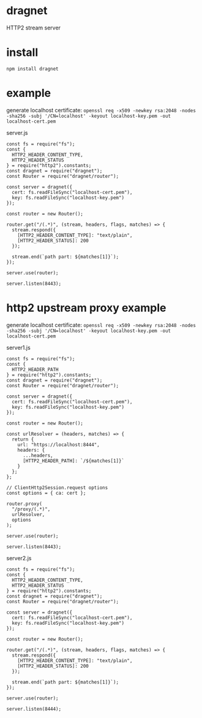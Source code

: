 # dragnet
HTTP2 stream server

# install

`npm install dragnet`

# example

generate localhost certificate:
`openssl req -x509 -newkey rsa:2048 -nodes -sha256 -subj '/CN=localhost' -keyout localhost-key.pem -out localhost-cert.pem`

server.js
```$xslt
const fs = require("fs");
const {
  HTTP2_HEADER_CONTENT_TYPE,
  HTTP2_HEADER_STATUS
} = require("http2").constants;
const dragnet = require("dragnet");
const Router = require("dragnet/router");

const server = dragnet({
  cert: fs.readFileSync("localhost-cert.pem"),
  key: fs.readFileSync("localhost-key.pem")
});

const router = new Router();

router.get("/(.*)", (stream, headers, flags, matches) => {
  stream.respond({
    [HTTP2_HEADER_CONTENT_TYPE]: "text/plain",
    [HTTP2_HEADER_STATUS]: 200
  });

  stream.end(`path part: ${matches[1]}`);
});

server.use(router);

server.listen(8443);
```

# http2 upstream proxy example

generate localhost certificate:
`openssl req -x509 -newkey rsa:2048 -nodes -sha256 -subj '/CN=localhost' -keyout localhost-key.pem -out localhost-cert.pem`

server1.js
```$xslt
const fs = require("fs");
const {
  HTTP2_HEADER_PATH
} = require("http2").constants;
const dragnet = require("dragnet");
const Router = require("dragnet/router");

const server = dragnet({
  cert: fs.readFileSync("localhost-cert.pem"),
  key: fs.readFileSync("localhost-key.pem")
});

const router = new Router();

const urlResolver = (headers, matches) => {
  return {
    url: "https://localhost:8444",
    headers: {
      ...headers,
      [HTTP2_HEADER_PATH]: `/${matches[1]}`
    }
  };
};

// ClientHttp2Session.request options
const options = { ca: cert };

router.proxy(
  "/proxy/(.*)",
  urlResolver,
  options
);

server.use(router);

server.listen(8443);
```

server2.js
```$xslt
const fs = require("fs");
const {
  HTTP2_HEADER_CONTENT_TYPE,
  HTTP2_HEADER_STATUS
} = require("http2").constants;
const dragnet = require("dragnet");
const Router = require("dragnet/router");

const server = dragnet({
  cert: fs.readFileSync("localhost-cert.pem"),
  key: fs.readFileSync("localhost-key.pem")
});

const router = new Router();

router.get("/(.*)", (stream, headers, flags, matches) => {
  stream.respond({
    [HTTP2_HEADER_CONTENT_TYPE]: "text/plain",
    [HTTP2_HEADER_STATUS]: 200
  });

  stream.end(`path part: ${matches[1]}`);
});

server.use(router);

server.listen(8444);
```
